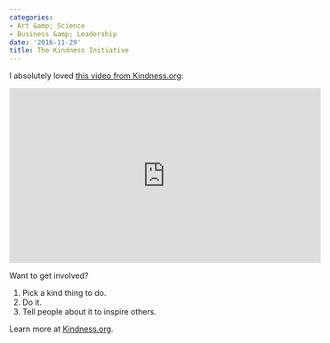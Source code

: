 ```yaml
---
categories:
- Art &amp; Science
- Business &amp; Leadership
date: '2016-11-29'
title: The Kindness Initiative
---
```


I absolutely loved [this video from Kindness.org](https://www.youtube.com/watch?v=OBqfKUWaku8):

<iframe width="560" height="315" src="https://www.youtube.com/embed/OBqfKUWaku8?rel=0" frameborder="0" allowfullscreen></iframe>

Want to get involved?

1. Pick a kind thing to do.
2. Do it.
3. Tell people about it to inspire others.

Learn more at [Kindness.org](https://www.kindness.org/).